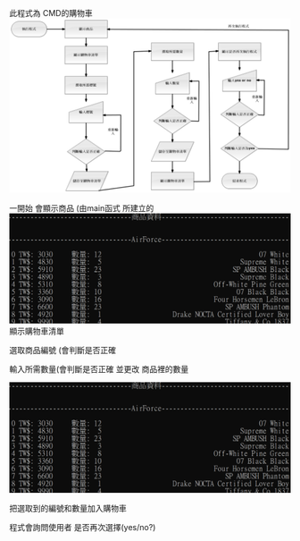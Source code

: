 此程式為 CMD的購物車 
![image](https://github.com/Candy9903/112-/blob/main/%E7%89%A9%E4%BB%B6%E5%B0%8F%E5%B0%88%E9%A1%8C/Flowchartdiagram1.png)


一開始 會顯示商品 (由main函式 所建立的
![image](https://github.com/Candy9903/112-/blob/main/%E7%89%A9%E4%BB%B6%E5%B0%8F%E5%B0%88%E9%A1%8C/1.PNG)
顯示購物車清單

選取商品編號 (會判斷是否正確

輸入所需數量(會判斷是否正確 並更改 商品裡的數量

![image](https://github.com/Candy9903/112-/blob/main/%E7%89%A9%E4%BB%B6%E5%B0%8F%E5%B0%88%E9%A1%8C/1.PNG)

把選取到的編號和數量加入購物車

程式會詢問使用者 是否再次選擇(yes/no?) 
